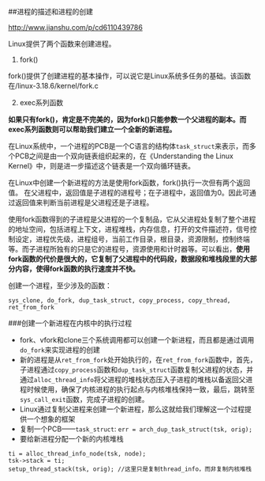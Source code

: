 ##进程的描述和进程的创建

<http://www.jianshu.com/p/cd6110439786>

Linux提供了两个函数来创建进程。

1. fork()

fork()提供了创建进程的基本操作，可以说它是Linux系统多任务的基础。该函数在/linux-3.18.6/kernel/fork.c


2. exec系列函数

**如果只有fork()，肯定是不完美的，因为fork()只能参数一个父进程的副本。而exec系列函数则可以帮助我们建立一个全新的新进程。**

在Linux系统中，一个进程的PCB是一个C语言的结构体`task_struct`来表示，而多个PCB之间是由一个双向链表组织起来的，在《Understanding the Linux Kernel》中，则是进一步描述这个链表是一个双向循环链表。

在Linux中创建一个新进程的方法是使用fork函数，fork()执行一次但有两个返回值。
在父进程中，返回值是子进程的进程号；在子进程中，返回值为0。因此可通过返回值来判断当前进程是父进程还是子进程。

使用fork函数得到的子进程是父进程的一个复制品，它从父进程处复制了整个进程的地址空间，包括进程上下文，进程堆栈，内存信息，打开的文件描述符，信号控制设定，进程优先级，进程组号，当前工作目录，根目录，资源限制，控制终端等。而子进程所独有的只是它的进程号，资源使用和计时器等。可以看出，**使用fork函数的代价是很大的，它复制了父进程中的代码段，数据段和堆栈段里的大部分内容，使得fork函数的执行速度并不快。**

创建一个进程，至少涉及的函数：

```
sys_clone, do_fork, dup_task_struct, copy_process, copy_thread, ret_from_fork
```


###创建一个新进程在内核中的执行过程

- fork、vfork和clone三个系统调用都可以创建一个新进程，而且都是通过调用`do_fork`来实现进程的创建
- 新的进程是从`ret_from_fork`处开始执行的，在`ret_from_fork`函数中，首先，子进程通过`copy_process`函数和`dup_task_struct`函数复制父进程的状态，并通过`alloc_thread_info`将父进程的堆栈状态压入子进程的堆栈以备返回父进程时候使用，确保了内核进程的执行起点与内核堆栈保持一致，最后，跳转至`sys_call_exit`函数，完成子进程的创建。
- Linux通过复制父进程来创建一个新进程，那么这就给我们理解这一个过程提供一个想象的框架
- 复制一个PCB——`task_struct`: `err = arch_dup_task_struct(tsk, orig);`
- 要给新进程分配一个新的内核堆栈

```
ti = alloc_thread_info_node(tsk, node);
tsk->stack = ti;
setup_thread_stack(tsk, orig); //这里只是复制thread_info，而非复制内核堆栈
```

















